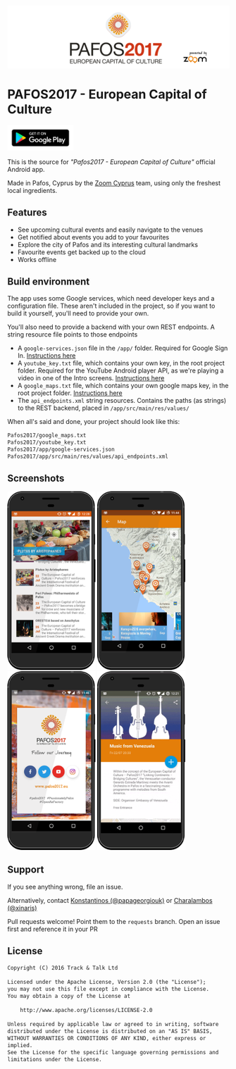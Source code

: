 <img src="art/banner.png"/>

# PAFOS2017 - European Capital of Culture
[<img src=art/google_play_badge.png alt="Play Store link" width=150/>](https://play.google.com/store/apps/details?id=com.trackandtalk.pafos17)

This is the source for *"Pafos2017 - European Capital of Culture"* official Android app.

Made in Pafos, Cyprus by the [Zoom Cyprus](http://www.zoomcy.com/) team, using only the freshest local ingredients.

Features
-------------

* See upcoming cultural events and easily navigate to the venues
* Get notified about events you add to your favourites
* Explore the city of Pafos and its interesting cultural landmarks
* Favourite events get backed up to the cloud
* Works offline


Build environment
--------------

The app uses some Google services, which need developer keys and a configuration file. These aren't included in the project, so if you want to build it yourself, you'll need to provide your own.

You'll also need to provide a backend with your own REST endpoints. A string resource file points to those endpoints

- A `google-services.json` file in the `/app/` folder. Required for Google Sign In. [Instructions here](https://developers.google.com/identity/sign-in/android/start-integrating)
- A `youtube_key.txt` file, which contains your own key, in the root project folder. Required for the YouTube Android player API, as we're playing a video in one of the Intro screens. [Instructions here](https://developers.google.com/youtube/android/player/)
- A `google_maps.txt` file, which contains your own google maps key, in the root project folder. [Instructions here](https://developers.google.com/maps/documentation/android-api/signup)
- The `api_endpoints.xml` string resources. Contains the paths (as strings) to the REST backend, placed in `/app/src/main/res/values/`

When all's said and done, your project should look like this:

```
Pafos2017/google_maps.txt
Pafos2017/youtube_key.txt
Pafos2017/app/google-services.json
Pafos2017/app/src/main/res/values/api_endpoints.xml
```

Screenshots
-----------

<img src=art/main_on_pixel.png alt="Main list of events" width=200/>
<img src=art/map_on_pixel.png alt="Venues and landmarks on the map" width=200/>
<img src=art/social_on_pixel.png alt="Links to social media" width=200/>
<img src=art/add_event_on_pixel.gif alt="Adding events to schedule" width=200/>

Support
-------

If you see anything wrong, file an issue.

Alternatively, contact [Konstantinos (@papageorgiouk)](https://twitter.com/papageorgiouk) or [Charalambos (@xinaris)](https://twitter.com/xinaris)

Pull requests welcome! Point them to the `requests` branch. Open an issue first and reference it in your PR

License
-------
```
Copyright (C) 2016 Track & Talk Ltd

Licensed under the Apache License, Version 2.0 (the "License");
you may not use this file except in compliance with the License.
You may obtain a copy of the License at

    http://www.apache.org/licenses/LICENSE-2.0

Unless required by applicable law or agreed to in writing, software
distributed under the License is distributed on an "AS IS" BASIS,
WITHOUT WARRANTIES OR CONDITIONS OF ANY KIND, either express or implied.
See the License for the specific language governing permissions and
limitations under the License.
```
